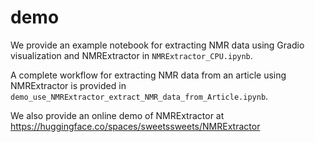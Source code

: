 # demo

We provide an example notebook for extracting NMR data using Gradio visualization and NMRExtractor in ```NMRExtractor_CPU.ipynb```.

A complete workflow for extracting NMR data from an article using NMRExtractor is provided in ```demo_use_NMRExtractor_extract_NMR_data_from_Article.ipynb```.

We also provide an online demo of NMRExtractor at
https://huggingface.co/spaces/sweetssweets/NMRExtractor
